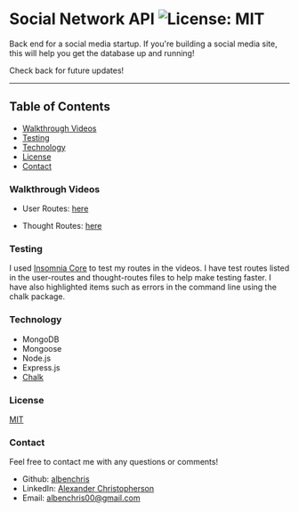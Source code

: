 # **Social Network API** ![License: MIT](https://img.shields.io/badge/License-MIT-yellow.svg)

Back end for a social media startup. If you're building a social media site, this will help you get the database up and running!

Check back for future updates!

***

## **Table of Contents**
* [Walkthrough Videos](#walkthrough-videos)
* [Testing](#testing)
* [Technology](#technology)
* [License](#license)
* [Contact](#contact)


### **Walkthrough Videos**
* User Routes: [here](https://drive.google.com/file/d/1iCshTEhiC4cJhtlohuIA6EIfgnuMSoyM/view)

* Thought Routes: [here](https://drive.google.com/file/d/1v1oJYNlLNuMQNMkRDPFpOqktXk0KE3Q1/view)

### **Testing**
I used [Insomnia Core]() to test my routes in the videos. I have test routes listed in the user-routes and thought-routes files to help make testing faster. I have also highlighted items such as errors in the command line using the chalk package.

### **Technology**
* MongoDB
* Mongoose
* Node.js
* Express.js
* [Chalk](https://www.npmjs.com/package/chalk)


### **License**
[MIT](https://opensource.org/licenses/MIT)



### **Contact**
Feel free to contact me with any questions or comments!
* Github: [albenchris](https://github.com/albenchris)
* LinkedIn: [Alexander Christopherson](https://www.linkedin.com/in/alexander-christopherson-2b32085a/)
* Email: albenchris00@gmail.com

